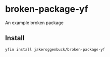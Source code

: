 # broken-package-yf
An example broken package 

## Install
```
yfin install jakeroggenbuck/broken-package-yf
```
